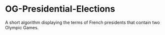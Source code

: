 # OG-Presidential-Elections
A short algorithm displaying the terms of French presidents that contain two Olympic Games.
